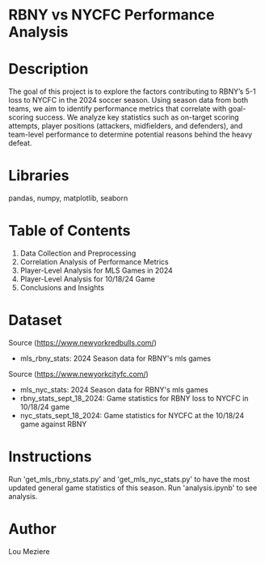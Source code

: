 # RBNY vs NYCFC Performance Analysis

# Description
The goal of this project is to explore the factors contributing to RBNY’s 5-1 loss to NYCFC in the 2024 soccer season. Using season data from both teams, we aim to identify performance metrics that correlate with goal-scoring success. We analyze key statistics such as on-target scoring attempts, player positions (attackers, midfielders, and defenders), and team-level performance to determine potential reasons behind the heavy defeat.


# Libraries
pandas, numpy, matplotlib, seaborn


# Table of Contents
1. Data Collection and Preprocessing
2. Correlation Analysis of Performance Metrics
3. Player-Level Analysis for MLS Games in 2024
4. Player-Level Analysis for 10/18/24 Game
5. Conclusions and Insights


# Dataset
Source (https://www.newyorkredbulls.com/)
- mls_rbny_stats: 2024 Season data for RBNY's mls games
  
Source (https://www.newyorkcityfc.com/)
- mls_nyc_stats: 2024 Season data for RBNY's mls games
- rbny_stats_sept_18_2024: Game statistics for RBNY loss to NYCFC in 10/18/24 game
- nyc_stats_sept_18_2024: Game statistics for NYCFC at the 10/18/24 game against RBNY


# Instructions
Run 'get_mls_rbny_stats.py' and 'get_mls_nyc_stats.py' to have the most updated general game statistics of this season.
Run 'analysis.ipynb' to see analysis.


# Author
Lou Meziere

